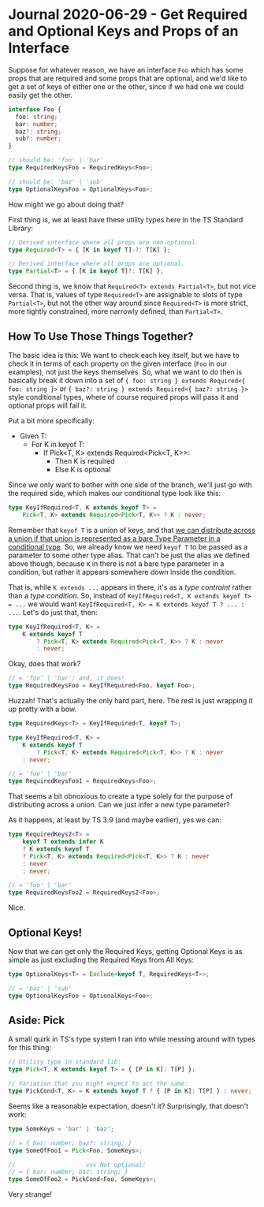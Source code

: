 Journal 2020-06-29 - Get Required and Optional Keys and Props of an Interface
========

Suppose for whatever reason, we have an interface `Foo` which has some props that are required and some props that are optional, and we'd like to get a set of keys of either one or the other, since if we had one we could easily get the other.

```typescript
interface Foo {
  foo: string;
  bar: number;
  baz?: string;
  sub?: number;
}

// should be: 'foo' | 'bar'
type RequiredKeysFoo = RequiredKeys<Foo>;

// should be: 'baz' | 'sub'
type OptionalKeysFoo = OptionalKeys<Foo>;
```

How might we go about doing that?

First thing is, we at least have these utility types here in the TS Standard Library:

```typescript
// Derived interface where all props are non-optional.
type Required<T> = { [K in keyof T]-?: T[K] };

// Derived interface where all props are optional.
type Partial<T> = { [K in keyof T]?: T[K] };
```

Second thing is, we know that `Required<T> extends Partial<T>`, but not vice versa.  That is, values of type `Required<T>` are assignable to slots of type `Partial<T>`, but not the other way around since `Required<T>` is more strict, more tightly constrained, more narrowly defined, than `Partial<T>`.



## How To Use Those Things Together?

The basic idea is this: We want to check each key itself, but we have to check it in terms of each property on the given interface (`Foo` in our examples), not just the keys themselves.  So, what we want to do then is basically break it down into a set of `{ foo: string } extends Required<{ foo: string }>` or `{ baz?: string } extends Required<{ baz?: string }>` style conditional types, where of course required props will pass it and optional props will fail it.

Put a bit more specifically:

- Given T:
    - For K in keyof T:
        - If Pick<T, K> extends Required<Pick<T, K>>:
            - Then K is required
            - Else K is optional

Since we only want to bother with one side of the branch, we'll just go with the required side, which makes our conditional type look like this:

```typescript
type KeyIfRequired<T, K extends keyof T> =
    Pick<T, K> extends Required<Pick<T, K>> ? K : never;
```

Remember that `keyof T` is a union of keys, and that [we can distribute across a union if that union is represented as a bare Type Parameter in a conditional type](https://www.typescriptlang.org/docs/handbook/advanced-types.html#distributive-conditional-types).  So, we already know we need `keyof T` to be passed as a parameter to some other type alias.  That can't be just the alias we defined above though, because `K` in there is not a bare type parameter in a condition, but rather it appears somewhere down inside the condition.

That is, while `K extends ...` appears in there, it's as a _type contraint_ rather than a _type condition_.  So, instead of `KeyIfRequired<T, K extends keyof T> = ...` we would want `KeyIfRequired<T, K> = K extends keyof T ? ... : ...`.  Let's do just that, then:

```typescript
type KeyIfRequired<T, K> =
    K extends keyof T
        ? Pick<T, K> extends Required<Pick<T, K>> ? K : never
        : never;
```

Okay, does that work?

```typescript
// = 'foo' | 'bar'; and, it does!
type RequiredKeysFoo = KeyIfRequired<Foo, keyof Foo>;
```

Huzzah!  That's actually the only hard part, here.  The rest is just wrapping it up pretty with a bow.

```typescript
type RequiredKeys<T> = KeyIfRequired<T, keyof T>;

type KeyIfRequired<T, K> =
    K extends keyof T
        ? Pick<T, K> extends Required<Pick<T, K>> ? K : never
    : never;

// = 'foo' | 'bar'
type RequiredKeysFoo1 = RequiredKeys<Foo>;
```

That seems a bit obnoxious to create a type solely for the purpose of distributing across a union.  Can we just infer a new type parameter?

As it happens, at least by TS 3.9 (and maybe earlier), yes we can:

```typescript
type RequiredKeys2<T> =
    keyof T extends infer K
    ? K extends keyof T
    ? Pick<T, K> extends Required<Pick<T, K>> ? K : never
    : never
    : never;

// = 'foo' | 'bar'
type RequiredKeysFoo2 = RequiredKeys2<Foo>;
```

Nice.



## Optional Keys!

Now that we can get only the Required Keys, getting Optional Keys is as simple as just excluding the Required Keys from All Keys:

```typescript
type OptionalKeys<T> = Exclude<keyof T, RequiredKeys<T>>;

// = 'baz' | 'sub'
type OptionalKeysFoo = OptionalKeys<Foo>;
```



## Aside: Pick

A small quirk in TS's type system I ran into while messing around with types for this thing:

```typescript
// Utility type in standard lib:
type Pick<T, K extends keyof T> = { [P in K]: T[P] };

// Variation that you might expect to act the same:
type PickCond<T, K> = K extends keyof T ? { [P in K]: T[P] } : never;
```

Seems like a reasonable expectation, doesn't it?  Surprisingly, that doesn't work:

```typescript
type SomeKeys = 'bar' | 'baz';

// = { bar: number; baz?: string; }
type SomeOfFoo1 = Pick<Foo, SomeKeys>;

//                    vvv Not optional!
// = { bar: number; baz: string; }
type SomeOfFoo2 = PickCond<Foo, SomeKeys>;
```

Very strange!
